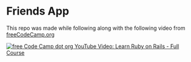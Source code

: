 # Friends App

This repo was made while following along with the following video from [freeCodeCamp.org](freeCodeCamp.org)

[![free Code Camp dot org YouTube Video: Learn Ruby on Rails - Full Course](https://img.youtube.com/vi/fmyvWz5TUWg/0.jpg)](https://www.youtube.com/watch?v=fmyvWz5TUWg)
